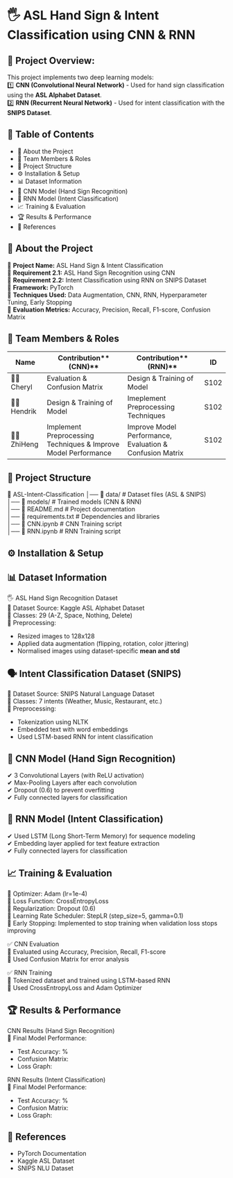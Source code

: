 # 🖐 ASL Hand Sign & Intent Classification using CNN & RNN

## 📌 Project Overview:
This project implements two deep learning models:  
1️⃣ **CNN (Convolutional Neural Network)** - Used for hand sign classification using the **ASL Alphabet Dataset**.  
2️⃣ **RNN (Recurrent Neural Network)** - Used for intent classification with the **SNIPS Dataset**.  


## 📜 Table of Contents  
- 🔹 About the Project  
- 👥 Team Members & Roles  
- 📂 Project Structure  
- ⚙️ Installation & Setup  
- 📊 Dataset Information  
- 🧠 CNN Model (Hand Sign Recognition)  
- 🧠 RNN Model (Intent Classification)  
- 📈 Training & Evaluation  
- 🏆 Results & Performance  
- 🔗 References  


## 🔹 About the Project  
🔹 **Project Name:** ASL Hand Sign & Intent Classification  
🔹 **Requirement 2.1:** ASL Hand Sign Recognition using CNN  
🔹 **Requirement 2.2:** Intent Classification using RNN on SNIPS Dataset  
🔹 **Framework:** PyTorch  
🔹 **Techniques Used:** Data Augmentation, CNN, RNN, Hyperparameter Tuning, Early Stopping  
🔹 **Evaluation Metrics:** Accuracy, Precision, Recall, F1-score, Confusion Matrix  


## 👥 Team Members & Roles  
| Name  | Contribution**(CNN)** | Contribution**(RNN)** | ID |  
|---|-----|-----|----|  
| 🧑‍💻 Cheryl | Evaluation & Confusion Matrix | Design & Training of Model | S102 |  
| 🧑‍💻 Hendrik | Design & Training of Model | Imeplement Preprocessing Techniques | S102 |  
| 🧑‍💻 ZhiHeng | Implement Preprocessing Techniques & Improve Model Performance | Improve Model Performance, Evaluation & Confusion Matrix | S102 |  


## 📂 Project Structure  
📂 ASL-Intent-Classification
│── 📁 data/                # Dataset files (ASL & SNIPS)  
│── 📁 models/              # Trained models (CNN & RNN)  
│── 📄 README.md            # Project documentation  
│── 📄 requirements.txt     # Dependencies and libraries  
│── 📄 CNN.ipynb            # CNN Training script  
│── 📄 RNN.ipynb            # RNN Training script  


## ⚙️ Installation & Setup  


## 📊 Dataset Information  
🖐 ASL Hand Sign Recognition Dataset  
📌 Dataset Source: Kaggle ASL Alphabet Dataset  
📌 Classes: 29 (A-Z, Space, Nothing, Delete)  
📌 Preprocessing: 
- Resized images to 128x128  
- Applied data augmentation (flipping, rotation, color jittering)
- Normalised images using dataset-specific **mean and std**


## 🗣 Intent Classification Dataset (SNIPS)  
📌 Dataset Source: SNIPS Natural Language Dataset  
📌 Classes: 7 intents (Weather, Music, Restaurant, etc.)  
📌 Preprocessing:
- Tokenization using NLTK  
- Embedded text with word embeddings  
- Used LSTM-based RNN for intent classification  


## 🧠 CNN Model (Hand Sign Recognition)  
✔ 3 Convolutional Layers (with ReLU activation)  
✔ Max-Pooling Layers after each convolution  
✔ Dropout (0.6) to prevent overfitting  
✔ Fully connected layers for classification  


## 🧠 RNN Model (Intent Classification)  
✔ Used LSTM (Long Short-Term Memory) for sequence modeling  
✔ Embedding layer applied for text feature extraction  
✔ Fully connected layers for classification  


## 📈 Training & Evaluation  
📌 Optimizer: Adam (lr=1e-4)  
📌 Loss Function: CrossEntropyLoss  
📌 Regularization: Dropout (0.6)  
📌 Learning Rate Scheduler: StepLR (step_size=5, gamma=0.1)  
📌 Early Stopping: Implemented to stop training when validation loss stops improving  

✅ CNN Evaluation  
📌 Evaluated using Accuracy, Precision, Recall, F1-score  
📌 Used Confusion Matrix for error analysis  

✅ RNN Training  
📌 Tokenized dataset and trained using LSTM-based RNN  
📌 Used CrossEntropyLoss and Adam Optimizer  


## 🏆 Results & Performance  
CNN Results (Hand Sign Recognition)  
📌 Final Model Performance:  
- Test Accuracy: %  
- Confusion Matrix:  
- Loss Graph:

RNN Results (Intent Classification)  
📌 Final Model Performance:  
- Test Accuracy: %  
- Confusion Matrix:  
- Loss Graph:  


## 🔗 References  
- PyTorch Documentation  
- Kaggle ASL Dataset  
- SNIPS NLU Dataset  
